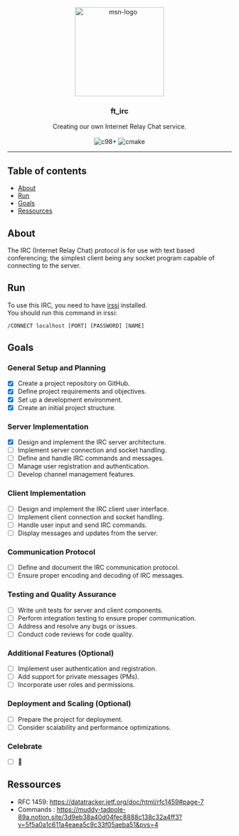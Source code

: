 <p align="center">
  <img src="https://static.wikia.nocookie.net/logopedia/images/a/a5/MSN_Messenger_2000_%28Icon%29.png/revision/latest?cb=20230101195823" width=200 alt="msn-logo" />
</p>
<h3 align="center">ft_irc</h3>

<p align="center">
  Creating our own Internet Relay Chat service.
  <br />
  <br />
  <img src="https://img.shields.io/badge/c_98%2B-A8B9CC?style=for-the-badge&logo=c&logoColor=white" alt="c98+" />
  <img src="https://img.shields.io/badge/CMake-%23008FBA.svg?style=for-the-badge&logo=cmake&logoColor=white" alt="cmake" />
</p>

---
## Table of contents 
- [About](#about)
- [Run](#Run)
- [Goals](#Goals)
- [Ressources](#ressources)

## About <a name="about"></a>

The IRC (Internet Relay Chat) protocol is for use with text based conferencing; the simplest client being any socket program capable of connecting to the server.

## Run <a name="Run"></a>

To use this IRC, you need to have [irssi](https://irssi.org/) installed.
<br />
You should run this command in irssi:

```shell
/CONNECT localhost [PORT] [PASSWORD] [NAME]
```

## Goals <a name="Goals"></a>

### General Setup and Planning
- [X] Create a project repository on GitHub.
- [X] Define project requirements and objectives.
- [X] Set up a development environment.
- [X] Create an initial project structure.

### Server Implementation
- [X] Design and implement the IRC server architecture.
- [ ] Implement server connection and socket handling.
- [ ] Define and handle IRC commands and messages.
- [ ] Manage user registration and authentication.
- [ ] Develop channel management features.

### Client Implementation
- [ ] Design and implement the IRC client user interface.
- [ ] Implement client connection and socket handling.
- [ ] Handle user input and send IRC commands.
- [ ] Display messages and updates from the server.

### Communication Protocol
- [ ] Define and document the IRC communication protocol.
- [ ] Ensure proper encoding and decoding of IRC messages.

### Testing and Quality Assurance
- [ ] Write unit tests for server and client components.
- [ ] Perform integration testing to ensure proper communication.
- [ ] Address and resolve any bugs or issues.
- [ ] Conduct code reviews for code quality.

### Additional Features (Optional)
- [ ] Implement user authentication and registration.
- [ ] Add support for private messages (PMs).
- [ ] Incorporate user roles and permissions.

### Deployment and Scaling (Optional)
- [ ] Prepare the project for deployment.
- [ ] Consider scalability and performance optimizations.

### Celebrate
- [ ] 🥳


## Ressources <a name="ressources"></a>
- RFC 1459: https://datatracker.ietf.org/doc/html/rfc1459#page-7
- Commands : https://muddy-tadpole-89a.notion.site/3d9eb38a40d04fec8888c138c32a4ff3?v=5f5a0a1c611a4eaea5c9c33f05aeba51&pvs=4
